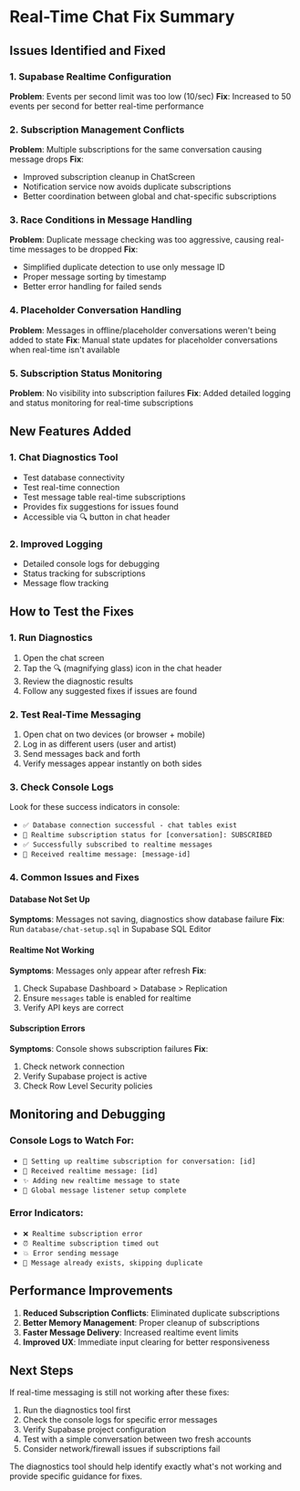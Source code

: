 # Real-Time Chat Fix Summary

## Issues Identified and Fixed

### 1. **Supabase Realtime Configuration**
**Problem**: Events per second limit was too low (10/sec)
**Fix**: Increased to 50 events per second for better real-time performance

### 2. **Subscription Management Conflicts**
**Problem**: Multiple subscriptions for the same conversation causing message drops
**Fix**: 
- Improved subscription cleanup in ChatScreen
- Notification service now avoids duplicate subscriptions
- Better coordination between global and chat-specific subscriptions

### 3. **Race Conditions in Message Handling**
**Problem**: Duplicate message checking was too aggressive, causing real-time messages to be dropped
**Fix**: 
- Simplified duplicate detection to use only message ID
- Proper message sorting by timestamp
- Better error handling for failed sends

### 4. **Placeholder Conversation Handling**
**Problem**: Messages in offline/placeholder conversations weren't being added to state
**Fix**: Manual state updates for placeholder conversations when real-time isn't available

### 5. **Subscription Status Monitoring**
**Problem**: No visibility into subscription failures
**Fix**: Added detailed logging and status monitoring for real-time subscriptions

## New Features Added

### 1. **Chat Diagnostics Tool**
- Test database connectivity
- Test real-time connection
- Test message table real-time subscriptions
- Provides fix suggestions for issues found
- Accessible via 🔍 button in chat header

### 2. **Improved Logging**
- Detailed console logs for debugging
- Status tracking for subscriptions
- Message flow tracking

## How to Test the Fixes

### 1. **Run Diagnostics**
1. Open the chat screen
2. Tap the 🔍 (magnifying glass) icon in the chat header
3. Review the diagnostic results
4. Follow any suggested fixes if issues are found

### 2. **Test Real-Time Messaging**
1. Open chat on two devices (or browser + mobile)
2. Log in as different users (user and artist)
3. Send messages back and forth
4. Verify messages appear instantly on both sides

### 3. **Check Console Logs**
Look for these success indicators in console:
- `✅ Database connection successful - chat tables exist`
- `📡 Realtime subscription status for [conversation]: SUBSCRIBED`
- `✅ Successfully subscribed to realtime messages`
- `📨 Received realtime message: [message-id]`

### 4. **Common Issues and Fixes**

#### Database Not Set Up
**Symptoms**: Messages not saving, diagnostics show database failure
**Fix**: Run `database/chat-setup.sql` in Supabase SQL Editor

#### Realtime Not Working
**Symptoms**: Messages only appear after refresh
**Fix**: 
1. Check Supabase Dashboard > Database > Replication
2. Ensure `messages` table is enabled for realtime
3. Verify API keys are correct

#### Subscription Errors
**Symptoms**: Console shows subscription failures
**Fix**: 
1. Check network connection
2. Verify Supabase project is active
3. Check Row Level Security policies

## Monitoring and Debugging

### Console Logs to Watch For:
- `🔄 Setting up realtime subscription for conversation: [id]`
- `📨 Received realtime message: [id]`
- `✨ Adding new realtime message to state`
- `📱 Global message listener setup complete`

### Error Indicators:
- `❌ Realtime subscription error`
- `⏰ Realtime subscription timed out`
- `💥 Error sending message`
- `🔄 Message already exists, skipping duplicate`

## Performance Improvements

1. **Reduced Subscription Conflicts**: Eliminated duplicate subscriptions
2. **Better Memory Management**: Proper cleanup of subscriptions
3. **Faster Message Delivery**: Increased realtime event limits
4. **Improved UX**: Immediate input clearing for better responsiveness

## Next Steps

If real-time messaging is still not working after these fixes:

1. Run the diagnostics tool first
2. Check the console logs for specific error messages
3. Verify Supabase project configuration
4. Test with a simple conversation between two fresh accounts
5. Consider network/firewall issues if subscriptions fail

The diagnostics tool should help identify exactly what's not working and provide specific guidance for fixes.
